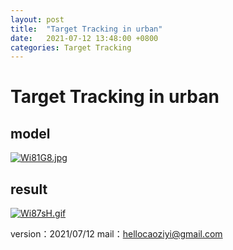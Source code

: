 ```yaml
---
layout: post
title:  "Target Tracking in urban"
date:   2021-07-12 13:48:00 +0800
categories: Target Tracking
---
```


# Target Tracking in urban

## model
[![Wi81G8.jpg](https://z3.ax1x.com/2021/07/12/Wi81G8.jpg)](https://imgtu.com/i/Wi81G8)
## result
[![Wi87sH.gif](https://z3.ax1x.com/2021/07/12/Wi87sH.gif)](https://imgtu.com/i/Wi87sH)

version：2021/07/12
mail：hellocaoziyi@gmail.com

